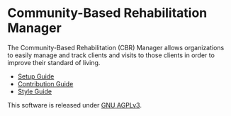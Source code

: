 # Community-Based Rehabilitation Manager

The Community-Based Rehabilitation (CBR) Manager allows organizations to easily manage and track clients and visits to those clients in order to improve their standard of living.

- [Setup Guide](docs/SETUP.md)
- [Contribution Guide](docs/CONTRIBUTION.md)
- [Style Guide](docs/STYLE.md)

This software is released under [GNU AGPLv3](LICENSE.txt).
